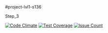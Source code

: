 #project-lvl1-s136

Step_3

[![Code Climate](https://codeclimate.com/github/Berberis/project-lvl1-s136/badges/gpa.svg)](https://codeclimate.com/github/Berberis/project-lvl1-s136)
[![Test Coverage](https://codeclimate.com/github/Berberis/project-lvl1-s136/badges/coverage.svg)](https://codeclimate.com/github/Berberis/project-lvl1-s136/coverage)
[![Issue Count](https://codeclimate.com/github/Berberis/project-lvl1-s136/badges/issue_count.svg)](https://codeclimate.com/github/Berberis/project-lvl1-s136)

